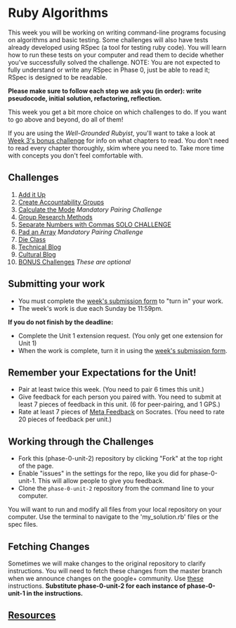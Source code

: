 # Ruby Algorithms

This week you will be working on writing command-line programs focusing on algorithms and basic testing. Some challenges will also have tests already developed using RSpec (a tool for testing ruby code). You will learn how to run these tests on your computer and read them to decide whether you've successfully solved the challenge. NOTE: You are not expected to fully understand or write any RSpec in Phase 0, just be able to read it; RSpec is designed to be readable.

**Please make sure to follow each step we ask you (in order): write pseudocode, initial solution, refactoring, reflection.**

This week you get a bit more choice on which challenges to do. If you want to go above and beyond, do all of them!

If you are using the *Well-Grounded Rubyist*, you'll want to take a look at [Week 3's bonus challenge](https://github.com/Devbootcamp/phase-0-unit-1/blob/master/week-3/10-BONUS-challenges/Well-Grounded-Rubyist.md) for info on what chapters to read. You don't need to read every chapter thoroughly, skim where you need to. Take more time with concepts you don't feel comfortable with.

## Challenges
1. [Add it Up](1-add-it-up)
2. [Create Accountability Groups](2-create-acct-groups)
3. [Calculate the Mode](3-calculate-mode) *Mandatory Pairing Challenge*
4. [Group Research Methods](4-group-research-methods)
5. [Separate Numbers with Commas SOLO CHALLENGE](5-nums-commas-solo-challenge)
6. [Pad an Array](6-pad-array) *Mandatory Pairing Challenge*
7. [Die Class](7-die-class)
8. [Technical Blog](8-technical-blog.md)
9. [Cultural Blog](9-cultural-blog.md)
10. [BONUS Challenges](10-BONUS-challenges) *These are optional*

## Submitting your work
- You must complete the [week's submission form](http://apply.devbootcamp.com) to "turn in" your work.
- The week's work is due each Sunday be 11:59pm.

**If you do not finish by the deadline:**
- Complete the Unit 1 extension request. (You only get one extension for Unit 1)
- When the work is complete, turn it in using the [week's submission form](http://apply.devbootcamp.com).

## Remember your Expectations for the Unit!
- Pair at least twice this week.  (You need to pair 6 times this unit.)
- Give feedback for each person you paired with. You need to submit at least 7 pieces of feedback in this unit. (6 for peer-pairing, and 1 GPS.)
- Rate at least 7 pieces of [Meta Feedback](https://socrates.devbootcamp.com/feedback) on Socrates. (You need to rate 20 pieces of feedback per unit.)

## Working through the Challenges
- Fork this (phase-0-unit-2) repository by clicking "Fork" at the top right of the page.
- Enable "issues" in the settings for the repo, like you did for phase-0-unit-1. This will allow people
  to give you feedback.
- Clone the `phase-0-unit-2` repository from the command line to your computer.

You will want to run and modify all files from your local repository on your computer. Use the terminal to navigate to the 'my_solution.rb' files or the spec files.

## Fetching Changes
Sometimes we will make changes to the original repository to clarify instructions. You will need to fetch these changes from the master branch when we announce changes on the google+ community. Use [these](https://github.com/Devbootcamp/phase-0-handbook/blob/master/fetching-changes.md) instructions. **Substitute phase-0-unit-2 for each instance of phase-0-unit-1 in the instructions.**

## [Resources](https://github.com/Devbootcamp/phase-0-handbook/blob/master/resources.md)